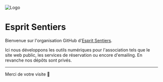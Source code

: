 ![Logo](https://avatars.githubusercontent.com/u/143644039?s=80&v=4)


# Esprit Sentiers

Bienvenue sur l'organisation GitHub d'[Esprit Sentiers](https://www.esprit-sentiers.fr).

Ici nous développons les outils numériques pour l'association tels que le site web public, les services de réservation ou encore d'emailing. En revanche nos dépôts sont privés.

---
Merci de votre visite 👋
